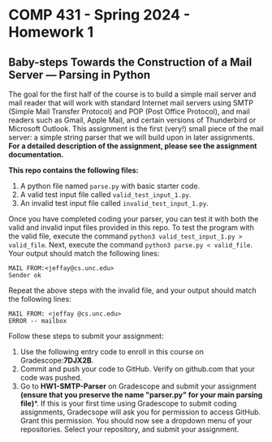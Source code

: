 # COMP 431 - Spring 2024 - Homework 1 
## Baby-steps Towards the Construction of a Mail Server — Parsing in Python
The goal for the first half of the course is to build a simple mail server and mail reader that will work with standard Internet mail servers using SMTP (Simple Mail Transfer Protocol) and POP (Post Office Protocol), and mail readers such as Gmail, Apple Mail, and certain versions of Thunderbird or Microsoft Outlook. This assignment is the first (very!) small piece of the mail server: a simple string parser that we will build upon in later assignments. 
**For a detailed description of the assignment, please see the assignment documentation.**

**This repo contains the following files:**
1. A python file named ``parse.py`` with basic starter code.
2. A valid test input file called ``valid_test_input_1.py``.
3. An invalid test input file called ``invalid_test_input_1.py``.

Once you have completed coding your parser, you can test it with both the valid and invalid input files provided in this repo. To test the program with the valid file, execute the command ``python3 valid_test_input_1.py > valid_file``. Next, execute the command ``python3 parse.py < valid_file``. Your output should match the following lines:


``MAIL FROM:<jeffay@cs.unc.edu>`` <br /> ``Sender ok``

Repeat the above steps with the invalid file, and your output should match the following lines:

``MAIL FROM: <jeffay @cs.unc.edu>`` <br /> ``ERROR -- mailbox``

Follow these steps to submit your assignment:
1. Use the following entry code to enroll in this course on Gradescope:**7DJX2B**.
2. Commit and push your code to GitHub. Verify on github.com that your code was pushed.
3. Go to **HW1-SMTP-Parser** on Gradescope and submit your assignment **(ensure that you preserve the name "parser.py" for your main parsing file)***. If this is your first time using Gradescope
to submit coding assignments, Gradecsope will ask you for permission to access GitHub. Grant this permission. You should now see a dropdown menu of your repositories. Select your repository, and submit your assignment.



